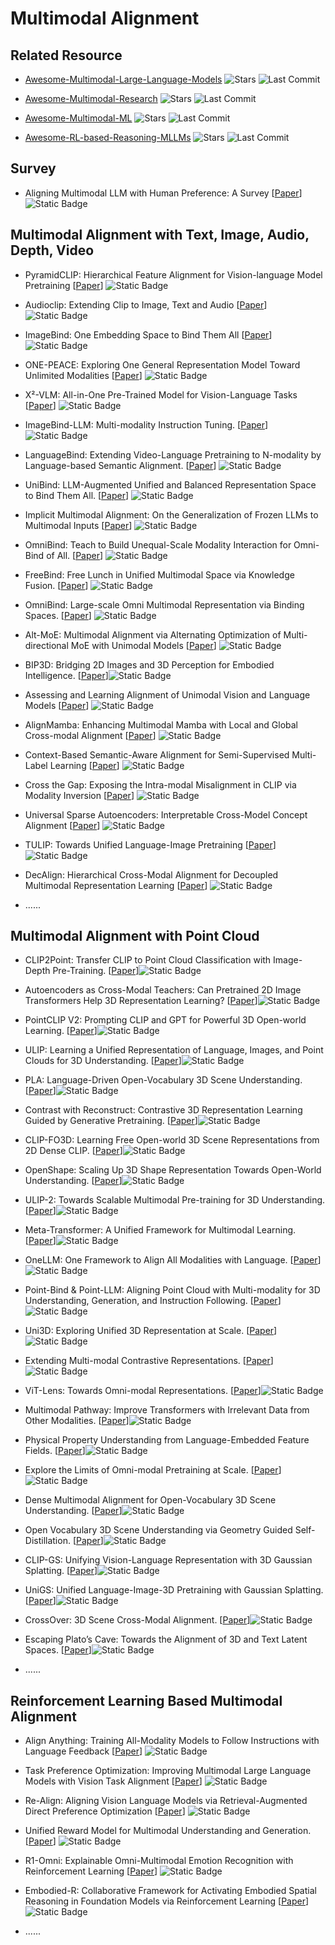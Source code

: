 # Multimodal Alignment

## Related Resource

- [Awesome-Multimodal-Large-Language-Models](https://github.com/BradyFU/Awesome-Multimodal-Large-Language-Models) ![Stars](https://img.shields.io/github/stars/BradyFU/Awesome-Multimodal-Large-Language-Models?style=social) ![Last Commit](https://img.shields.io/github/last-commit/BradyFU/Awesome-Multimodal-Large-Language-Models)

- [Awesome-Multimodal-Research](https://github.com/Eurus-Holmes/Awesome-Multimodal-Research) ![Stars](https://img.shields.io/github/stars/Eurus-Holmes/Awesome-Multimodal-Research?style=social) ![Last Commit](https://img.shields.io/github/last-commit/Eurus-Holmes/Awesome-Multimodal-Research)

- [Awesome-Multimodal-ML](https://github.com/pliang279/awesome-multimodal-ml) ![Stars](https://img.shields.io/github/stars/pliang279/awesome-multimodal-ml?style=social) ![Last Commit](https://img.shields.io/github/last-commit/pliang279/awesome-multimodal-ml)

- [Awesome-RL-based-Reasoning-MLLMs](https://github.com/Sun-Haoyuan23/Awesome-RL-based-Reasoning-MLLMs) ![Stars](https://img.shields.io/github/stars/Sun-Haoyuan23/Awesome-RL-based-Reasoning-MLLMs?style=social) ![Last Commit](https://img.shields.io/github/last-commit/Sun-Haoyuan23/Awesome-RL-based-Reasoning-MLLMs)

## Survey

- Aligning Multimodal LLM with Human Preference: A Survey [[Paper](https://arxiv.org/abs/2503.14504)] ![Static Badge](https://img.shields.io/badge/arXiv-%202503-red)

## Multimodal Alignment with Text, Image, Audio, Depth, Video
- PyramidCLIP: Hierarchical Feature Alignment for Vision-language Model Pretraining [[Paper](https://arxiv.org/abs/2204.14095)] ![Static Badge](https://img.shields.io/badge/NeurIPS-%202022-blue)
- Audioclip: Extending Clip to Image, Text and Audio [[Paper](https://doi.org/10.1109/ICASSP43922.2022.9747631)] ![Static Badge](https://img.shields.io/badge/ICASSP%202022-blue)
- ImageBind: One Embedding Space to Bind Them All [[Paper](https://arxiv.org/abs/2305.01877)] ![Static Badge](https://img.shields.io/badge/CVPR-%202023-blue)
- ONE-PEACE: Exploring One General Representation Model Toward Unlimited Modalities [[Paper](https://arxiv.org/abs/2305.11172)] ![Static Badge](https://img.shields.io/badge/arXiv-%202305-red)
- X²-VLM: All-in-One Pre-Trained Model for Vision-Language Tasks [[Paper](https://doi.org/10.1109/TPAMI.2023.3339661)] ![Static Badge](https://img.shields.io/badge/TPAMI-green)
- ImageBind-LLM: Multi-modality Instruction Tuning. [[Paper](https://arxiv.org/abs/2309.03905)] ![Static Badge](https://img.shields.io/badge/arXiv-%202309-red)
- LanguageBind: Extending Video-Language Pretraining to N-modality by Language-based Semantic Alignment. [[Paper](https://arxiv.org/abs/2310.01852)] ![Static Badge](https://img.shields.io/badge/ICLR-%202024-blue)
- UniBind: LLM-Augmented Unified and Balanced Representation Space to Bind Them All. [[Paper](https://arxiv.org/abs/2403.12532)] ![Static Badge](https://img.shields.io/badge/CVPR-%202024-blue)
- Implicit Multimodal Alignment: On the Generalization of Frozen LLMs to Multimodal Inputs [[Paper](https://arxiv.org/abs/2405.16700)] ![Static Badge](https://img.shields.io/badge/NeurIPS-%202024-blue)
- OmniBind: Teach to Build Unequal-Scale Modality Interaction for Omni-Bind of All. [[Paper](https://arxiv.org/abs/2405.16108)] ![Static Badge](https://img.shields.io/badge/arXiv-%202405-red)
- FreeBind: Free Lunch in Unified Multimodal Space via Knowledge Fusion. [[Paper](https://arxiv.org/abs/2405.04883)] ![Static Badge](https://img.shields.io/badge/ICML%202024-blue)
- OmniBind: Large-scale Omni Multimodal Representation via Binding Spaces. [[Paper](https://arxiv.org/abs/2407.11895)] ![Static Badge](https://img.shields.io/badge/ICLR-%202025-blue)
- Alt-MoE: Multimodal Alignment via Alternating Optimization of Multi-directional MoE with Unimodal Models [[Paper](https://arxiv.org/abs/2409.05929)] ![Static Badge](https://img.shields.io/badge/arXiv-%202409-red)
- BIP3D: Bridging 2D Images and 3D Perception for Embodied Intelligence. [[Paper](https://arxiv.org/abs/2411.14869)]![Static Badge](https://img.shields.io/badge/arxiv%202411-red)
- Assessing and Learning Alignment of Unimodal Vision and Language Models [[Paper](https://arxiv.org/abs/2412.04616)] ![Static Badge](https://img.shields.io/badge/arXiv-%202412-red)
- AlignMamba: Enhancing Multimodal Mamba with Local and Global Cross-modal Alignment [[Paper](https://arxiv.org/abs/2412.00833)] ![Static Badge](https://img.shields.io/badge/arXiv-%202412-red)
- Context-Based Semantic-Aware Alignment for Semi-Supervised Multi-Label Learning [[Paper](https://arxiv.org/abs/2412.18842)] ![Static Badge](https://img.shields.io/badge/arXiv-%202412-red)
- Cross the Gap: Exposing the Intra-modal Misalignment in CLIP via Modality Inversion [[Paper](https://arxiv.org/abs/2502.04263)] ![Static Badge](https://img.shields.io/badge/ICLR-%202025-blue)
- Universal Sparse Autoencoders: Interpretable Cross-Model Concept Alignment [[Paper](https://arxiv.org/abs/2502.03714)] ![Static Badge](https://img.shields.io/badge/arXiv-%202502-red)
- TULIP: Towards Unified Language-Image Pretraining [[Paper](https://arxiv.org/abs/2503.15485)] ![Static Badge](https://img.shields.io/badge/CVPR-%202025-blue)
- DecAlign: Hierarchical Cross-Modal Alignment for Decoupled Multimodal Representation Learning [[Paper](https://arxiv.org/abs/2503.11892)] ![Static Badge](https://img.shields.io/badge/arXiv-%202503-red)

- ......


## Multimodal Alignment with Point Cloud

- CLIP2Point: Transfer CLIP to Point Cloud Classification with Image-Depth Pre-Training. [[Paper](https://arxiv.org/abs/2210.01055)]![Static Badge](https://img.shields.io/badge/ICCV-%202023-blue)

- Autoencoders as Cross-Modal Teachers: Can Pretrained 2D Image Transformers Help 3D Representation Learning? [[Paper](https://arxiv.org/abs/2212.08320)]![Static Badge](https://img.shields.io/badge/ICLR-%202023-blue)

- PointCLIP V2: Prompting CLIP and GPT for Powerful 3D Open-world Learning. [[Paper](https://arxiv.org/abs/2211.11682)]![Static Badge](https://img.shields.io/badge/ICCV-%202023-blue)

- ULIP: Learning a Unified Representation of Language, Images, and Point Clouds for 3D Understanding. [[Paper](https://arxiv.org/abs/2212.05171)]![Static Badge](https://img.shields.io/badge/CVPR-%202023-blue)

- PLA: Language-Driven Open-Vocabulary 3D Scene Understanding. [[Paper](https://arxiv.org/abs/2211.16312)]![Static Badge](https://img.shields.io/badge/CVPR-%202023-blue)

- Contrast with Reconstruct: Contrastive 3D Representation Learning Guided by Generative Pretraining. [[Paper](https://arxiv.org/abs/2302.02318)]![Static Badge](https://img.shields.io/badge/ICML%202023-blue)

- CLIP-FO3D: Learning Free Open-world 3D Scene Representations from 2D Dense CLIP. [[Paper](https://arxiv.org/abs/2303.04748)]![Static Badge](https://img.shields.io/badge/ICCVW%202023-blue)

- OpenShape: Scaling Up 3D Shape Representation Towards Open-World Understanding. [[Paper](https://arxiv.org/abs/2305.10764)]![Static Badge](https://img.shields.io/badge/NeurIPS-%202023-blue)

- ULIP-2: Towards Scalable Multimodal Pre-training for 3D Understanding. [[Paper](https://arxiv.org/abs/2305.08275)]![Static Badge](https://img.shields.io/badge/CVPR-%202024-blue)

- Meta-Transformer: A Unified Framework for Multimodal Learning. [[Paper](https://arxiv.org/abs/2307.10802)]![Static Badge](https://img.shields.io/badge/arxiv%202307-red)

- OneLLM: One Framework to Align All Modalities with Language. [[Paper](https://arxiv.org/abs/2312.03700)]![Static Badge](https://img.shields.io/badge/CVPR-%202024-blue)

- Point-Bind & Point-LLM: Aligning Point Cloud with Multi-modality for 3D Understanding, Generation, and Instruction Following. [[Paper](https://arxiv.org/abs/2309.00615)]![Static Badge](https://img.shields.io/badge/arxiv%202309-red)

- Uni3D: Exploring Unified 3D Representation at Scale. [[Paper](https://arxiv.org/abs/2310.06773)]![Static Badge](https://img.shields.io/badge/ICLR-%202024-blue)

- Extending Multi-modal Contrastive Representations. [[Paper](https://arxiv.org/abs/2310.08884)]![Static Badge](https://img.shields.io/badge/arxiv%202310-red)

- ViT-Lens: Towards Omni-modal Representations. [[Paper](https://arxiv.org/abs/2311.16081)]![Static Badge](https://img.shields.io/badge/CVPR-%202024-blue)

- Multimodal Pathway: Improve Transformers with Irrelevant Data from Other Modalities. [[Paper](https://arxiv.org/abs/2401.14405)]![Static Badge](https://img.shields.io/badge/CVPR-%202024-blue)

- Physical Property Understanding from Language-Embedded Feature Fields. [[Paper](https://arxiv.org/abs/2404.04242)]![Static Badge](https://img.shields.io/badge/CVPR-%202024-blue)

- Explore the Limits of Omni-modal Pretraining at Scale. [[Paper](https://arxiv.org/abs/2406.09412)]![Static Badge](https://img.shields.io/badge/arxiv%202406-red)


- Dense Multimodal Alignment for Open-Vocabulary 3D Scene Understanding. [[Paper](https://arxiv.org/abs/2407.09781)]![Static Badge](https://img.shields.io/badge/ECCV-%202024-blue)

- Open Vocabulary 3D Scene Understanding via Geometry Guided Self-Distillation. [[Paper](https://arxiv.org/abs/2407.13362)]![Static Badge](https://img.shields.io/badge/ECCV-%202024-blue)

- CLIP-GS: Unifying Vision-Language Representation with 3D Gaussian Splatting. [[Paper](https://arxiv.org/abs/2412.19142)]![Static Badge](https://img.shields.io/badge/arxiv%202412-red)

- UniGS: Unified Language-Image-3D Pretraining with Gaussian Splatting. [[Paper](https://arxiv.org/abs/2502.17860)]![Static Badge](https://img.shields.io/badge/ICLR-%202025-blue)

- CrossOver: 3D Scene Cross-Modal Alignment. [[Paper](https://arxiv.org/abs/2502.15011)]![Static Badge](https://img.shields.io/badge/arxiv%202502-red)

- Escaping Plato’s Cave: Towards the Alignment of 3D and Text Latent Spaces. [[Paper](https://arxiv.org/abs/2503.05283)]![Static Badge](https://img.shields.io/badge/arxiv%202503-red)

- ......

## Reinforcement Learning Based Multimodal Alignment

- Align Anything: Training All-Modality Models to Follow Instructions with Language Feedback [[Paper](https://arxiv.org/abs/2412.15838)] ![Static Badge](https://img.shields.io/badge/arXiv-%202412-red)
- Task Preference Optimization: Improving Multimodal Large Language Models with Vision Task Alignment [[Paper](https://arxiv.org/abs/2412.19326)] ![Static Badge](https://img.shields.io/badge/arXiv-%202412-red)
- Re-Align: Aligning Vision Language Models via Retrieval-Augmented Direct Preference Optimization [[Paper](https://arxiv.org/abs/2502.13146)] ![Static Badge](https://img.shields.io/badge/arXiv-%202502-red)
- Unified Reward Model for Multimodal Understanding and Generation. [[Paper](https://arxiv.org/abs/2503.05236)] ![Static Badge](https://img.shields.io/badge/arXiv-%202503-red)
- R1-Omni: Explainable Omni-Multimodal Emotion Recognition with Reinforcement Learning [[Paper](https://arxiv.org/abs/2503.05379)] ![Static Badge](https://img.shields.io/badge/arXiv-%202503-red)
- Embodied-R: Collaborative Framework for Activating Embodied Spatial Reasoning in Foundation Models via Reinforcement Learning [[Paper](https://arxiv.org/abs/2504.12680)] ![Static Badge](https://img.shields.io/badge/arXiv-%202504-red)

- ......

